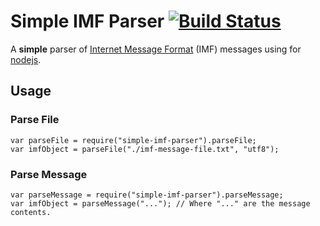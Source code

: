 # Simple IMF Parser [![Build Status](https://travis-ci.org/jlmorgan/simple-imf-parser.svg)](https://travis-ci.org/jlmorgan/simple-imf-parser)

A **simple** parser of [Internet Message Format](https://tools.ietf.org/html/rfc5322) (IMF) messages using for [nodejs](http://nodejs.org).

## Usage

### Parse File

    var parseFile = require("simple-imf-parser").parseFile;
    var imfObject = parseFile("./imf-message-file.txt", "utf8");

### Parse Message

    var parseMessage = require("simple-imf-parser").parseMessage;
    var imfObject = parseMessage("..."); // Where "..." are the message contents.
